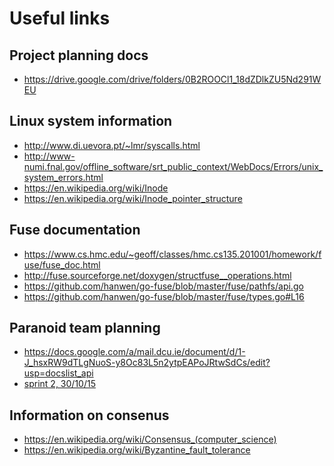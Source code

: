 Useful links
=====================

## Project planning docs
- https://drive.google.com/drive/folders/0B2ROOCl1_18dZDlkZU5Nd291WEU

## Linux system information
- http://www.di.uevora.pt/~lmr/syscalls.html
- http://www-numi.fnal.gov/offline_software/srt_public_context/WebDocs/Errors/unix_system_errors.html
- https://en.wikipedia.org/wiki/Inode
- https://en.wikipedia.org/wiki/Inode_pointer_structure

## Fuse documentation 
- https://www.cs.hmc.edu/~geoff/classes/hmc.cs135.201001/homework/fuse/fuse_doc.html
- http://fuse.sourceforge.net/doxygen/structfuse__operations.html
- https://github.com/hanwen/go-fuse/blob/master/fuse/pathfs/api.go
- https://github.com/hanwen/go-fuse/blob/master/fuse/types.go#L16

## Paranoid team planning
- https://docs.google.com/a/mail.dcu.ie/document/d/1-J_hsxRW9dTLgNuoS-y8Oc83L5n2ytpEAPoJRtwSdCs/edit?usp=docslist_api
- [sprint 2, 30/10/15](https://docs.google.com/document/d/1jSCyQ6sjyNWsjAb5HSfBhM19MWxcfHeaA2mldhB0gHA)

## Information on consenus
- https://en.wikipedia.org/wiki/Consensus_(computer_science)
- https://en.wikipedia.org/wiki/Byzantine_fault_tolerance
